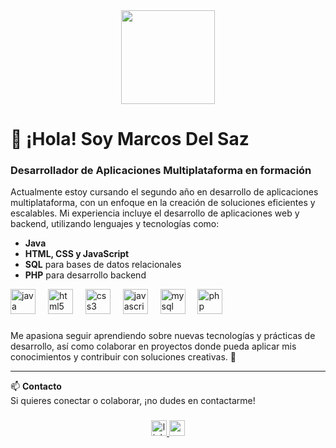 <div align="center">
  <img height="150" src="https://www.fundaciontelefonica.com/wp-content/uploads/2022/09/portada-dia-programador-2560x950-1.jpg"  />
</div>

###
</div>


# 👋 ¡Hola! Soy Marcos Del Saz

### Desarrollador de Aplicaciones Multiplataforma en formación

Actualmente estoy cursando el segundo año en desarrollo de aplicaciones multiplataforma, con un enfoque en la creación de soluciones eficientes y escalables. Mi experiencia incluye el desarrollo de aplicaciones web y backend, utilizando lenguajes y tecnologías como:

- **Java**
- **HTML, CSS y JavaScript**
- **SQL** para bases de datos relacionales
- **PHP** para desarrollo backend

<div align="left">
  <img src="https://cdn.jsdelivr.net/gh/devicons/devicon/icons/java/java-original.svg" height="40" alt="java logo"  />
  <img width="12" />
  <img src="https://cdn.jsdelivr.net/gh/devicons/devicon/icons/html5/html5-original.svg" height="40" alt="html5 logo"  />
  <img width="12" />
  <img src="https://cdn.jsdelivr.net/gh/devicons/devicon/icons/css3/css3-original.svg" height="40" alt="css3 logo"  />
  <img width="12" />
  <img src="https://cdn.jsdelivr.net/gh/devicons/devicon/icons/javascript/javascript-original.svg" height="40" alt="javascript logo"  />
  <img width="12" />
  <img src="https://cdn.jsdelivr.net/gh/devicons/devicon/icons/mysql/mysql-original.svg" height="40" alt="mysql logo"  />
  <img width="12" />
  <img src="https://cdn.jsdelivr.net/gh/devicons/devicon/icons/php/php-original.svg" height="40" alt="php logo"  />
</div>

###

Me apasiona seguir aprendiendo sobre nuevas tecnologías y prácticas de desarrollo, así como colaborar en proyectos donde pueda aplicar mis conocimientos y contribuir con soluciones creativas. 🚀

---

📫 **Contacto**  
Si quieres conectar o colaborar, ¡no dudes en contactarme!
###

<div align="center">
  <a href="https://www.linkedin.com/in/marcosdelsaz/" target="_blank">
    <img src="https://img.shields.io/static/v1?message=LinkedIn&logo=linkedin&label=&color=0077B5&logoColor=white&labelColor=&style=for-the-badge" height="25" alt="linkedin logo"  />
  </a>
  <a href="mailto.google.com/mail/u/0/?hl=es#inbox" target="_blank">
    <img src="https://img.shields.io/static/v1?message=Gmail&logo=gmail&label=&color=D14836&logoColor=white&labelColor=&style=for-the-badge" height="25" alt="gmail logo"  />
  </a>
</div>

###


